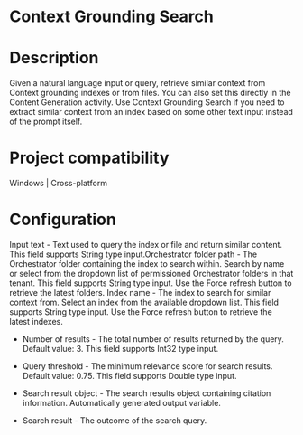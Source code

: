 ﻿# Context Grounding Search

# Description

Given a natural language input or query, retrieve similar context from Context grounding indexes or from files. You can also set this directly in the Content Generation activity. Use Context Grounding Search if you need to extract similar context from an index based on some other text input instead of the prompt itself.

# Project compatibility

Windows | Cross-platform

# Configuration

Input text - Text used to query the index or file and return similar content. This field supports String type input.Orchestrator folder path - The
                        Orchestrator folder containing the index to search within. Search by name or
                        select from the dropdown list of permissioned Orchestrator folders in that
                        tenant. This field supports String type input. Use the
                            Force refresh button to retrieve the latest folders. Index name - The index to search for
                        similar context from. Select an index from the available dropdown list. This
                        field supports String type input. Use the Force
                            refresh button to retrieve the latest indexes.



* Number of results - The total number of results returned by the query. Default value: 3. This field supports Int32 type input.
* Query threshold - The minimum relevance score for search results. Default value: 0.75. This field supports Double type input.



* Search result object - The search results object containing citation information. Automatically generated output variable.
* Search result - The outcome of the search query.
